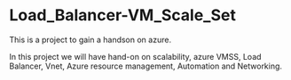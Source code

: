 # Load_Balancer-VM_Scale_Set

This is a project to gain a handson on azure.

In this project we will have hand-on on scalability, azure VMSS, Load Balancer, Vnet, Azure resource management, Automation and Networking.
